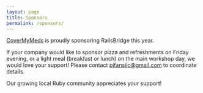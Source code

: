 ```yaml
---
layout: page
title: Sponsors
permalink: /sponsors/
---
```


[CoverMyMeds](https://www.covermymeds.com) is proudly sponsoring RailsBridge this year.

If your company would like to sponsor pizza and refreshments on Friday evening, or a light meal (breakfast or lunch) on the main workshop day, we would love your support! Please contact pjfansilc@gmail.com to coordinate details.

Our growing local Ruby community appreciates your support!
